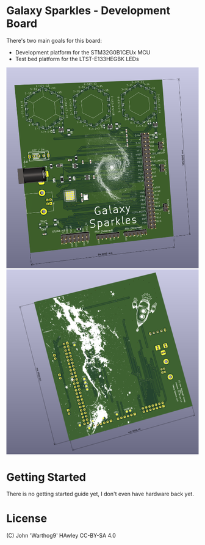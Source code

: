 # Galaxy Sparkles - Development Board

There's two main goals for this board:

- Development platform for the STM32G0B1CEUx MCU
- Test bed platform for the LTST-E133HEGBK LEDs

![Front picture of the board](images/Screenshot%202024-08-22%20223614.png)
![Back picture of the board](images/Screenshot%202024-08-22%20223649.png)

# Getting Started
There is no getting started guide yet, I don't even have hardware back yet.

# License
(C) John 'Warthog9' HAwley
CC-BY-SA 4.0